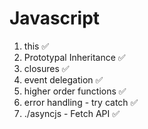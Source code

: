 # Javascript
1. this ✅ 
2. Prototypal Inheritance ✅
3. closures ✅
4. event delegation ✅
5. higher order functions ✅
6. error handling - try catch ✅
7. ./asyncjs - Fetch API ✅